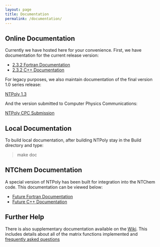 ```yaml
---
layout: page
title: Documentation
permalink: /documentation/
---
```


## Online Documentation

Currently we have hosted here for your convenience. First, we have documentation
for the current release version:

* [2.3.2 Fortran Documentation](../doc/2.3.2/Fortran/index.html)
* [2.3.2 C++ Documentation](../doc/2.3.2/CPlusPlus/index.html)

For legacy purposes, we also maintain documentation of the final version 1.0
series release:

[NTPoly 1.3](../doc/1.3/index.html)

And the version submitted to Computer Physics Communications:

[NTPoly CPC Submission](../doc/CPC/index.html)

## Local Documentation

To build local documentation, after building NTPoly stay in the Build directory
and type:

> make doc

## NTChem Documentation

A special version of NTPoly has been built for integration into the NTChem
code. This documentation can be viewed below:

* [Future Fortran Documentation](../doc/NTChem/Fortran/index.html)
* [Future C++ Documentation](../doc/NTChem/CPlusPlus/index.html)

## Further Help

There is also supplementary documentation available on the
[Wiki](https://github.com/william-dawson/NTPoly/wiki). This includes details
about all of the matrix functions implemented and
[frequently asked questions](https://github.com/william-dawson/NTPoly/wiki/Frequently-Asked-Questions)

